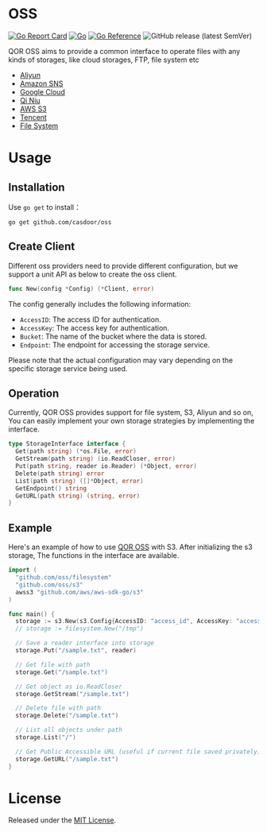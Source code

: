# OSS

[![Go Report Card](https://goreportcard.com/badge/github.com/casdoor/oss)](https://goreportcard.com/report/github.com/casdoor/oss)
[![Go](https://github.com/casdoor/oss/actions/workflows/ci.yml/badge.svg)](https://github.com/casdoor/oss/actions/workflows/ci.yml)
[![Go Reference](https://pkg.go.dev/badge/github.com/casdoor/oss.svg)](https://pkg.go.dev/github.com/casdoor/oss)
![GitHub release (latest SemVer)](https://img.shields.io/github/v/release/casdoor/oss)

QOR OSS aims to provide a common interface to operate files with any kinds of storages, like cloud storages, FTP, file system etc

- [Aliyun](https://www.alibabacloud.com/)
- [Amazon SNS](https://azure.microsoft.com/)
- [Google Cloud](https://console.cloud.google.com/)
- [Qi Niu](https://www.qiniu.com/)
- [AWS S3](https://aws.amazon.com/s3/)
- [Tencent](https://cloud.tencent.com/)
- [File System]()

# Usage

## Installation

Use `go get` to install：

```
go get github.com/casdoor/oss
```

## Create Client

Different oss providers need to provide different configuration, but we support a unit API as below to create the oss client.

```go
func New(config *Config) (*Client, error)
```

The config generally includes the following information:

- `AccessID`: The access ID for authentication.
- `AccessKey`: The access key for authentication.
- `Bucket`: The name of the bucket where the data is stored.
- `Endpoint`: The endpoint for accessing the storage service.

Please note that the actual configuration may vary depending on the specific storage service being used.

## Operation

Currently, QOR OSS provides support for file system, S3, Aliyun and so on, You can easily implement your own storage strategies by implementing the interface.

```go
type StorageInterface interface {
  Get(path string) (*os.File, error)
  GetStream(path string) (io.ReadCloser, error)
  Put(path string, reader io.Reader) (*Object, error)
  Delete(path string) error
  List(path string) ([]*Object, error)
  GetEndpoint() string
  GetURL(path string) (string, error)
}
```

## Example

Here's an example of how to use [QOR OSS](https://github.com/qor/oss) with S3. After initializing the s3 storage, The functions in the interface are available.

```go
import (
  "github.com/oss/filesystem"
  "github.com/oss/s3"
  awss3 "github.com/aws/aws-sdk-go/s3"
)

func main() {
  storage := s3.New(s3.Config{AccessID: "access_id", AccessKey: "access_key", Region: "region", Bucket: "bucket", Endpoint: "cdn.getqor.com", ACL: awss3.BucketCannedACLPublicRead})
  // storage := filesystem.New("/tmp")

  // Save a reader interface into storage
  storage.Put("/sample.txt", reader)

  // Get file with path
  storage.Get("/sample.txt")

  // Get object as io.ReadCloser
  storage.GetStream("/sample.txt")

  // Delete file with path
  storage.Delete("/sample.txt")

  // List all objects under path
  storage.List("/")

  // Get Public Accessible URL (useful if current file saved privately)
  storage.GetURL("/sample.txt")
}
```

# License

Released under the [MIT License](http://opensource.org/licenses/MIT).
